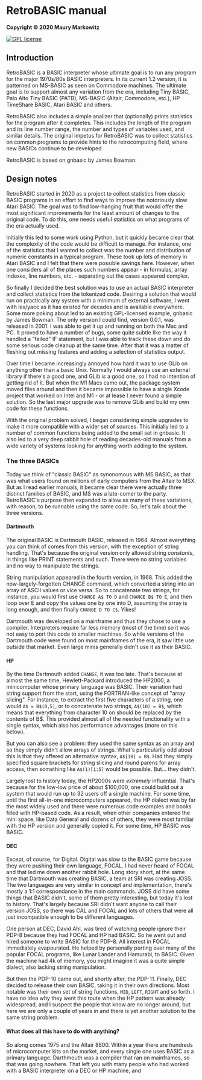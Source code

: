 RetroBASIC manual
=================

**Copyright © 2020 Maury Markowitz**

[![GPL license](http://img.shields.io/badge/license-GPL-brightgreen.svg)](https://opensource.org/licenses/gpl-license)

## Introduction

RetroBASIC is a BASIC interpreter whose ultimate goal is to run any program for the major 1970s/80s BASIC interpreters. In its current 1.2 version, it is patterned on MS-BASIC as seen on Commodore machines. The ultimate goal is to support almost any variation from the era, including Tiny BASIC, Palo Alto Tiny BASIC (PATB), MS-BASIC (Altair, Commodore, etc.), HP TimeShare BASIC, Atari BASIC and others. 

RetroBASIC also includes a simple analizer that (optionally) prints statistics for the program after it completes. This includes the length of the program and its line number range, the number and types of variables used, and similar details. The original impetus for RetroBASIC was to collect statistics on common programs to provide hints to the retrocomputing field, where new BASICs continue to be developed.

RetroBASIC is based on gnbasic by James Bowman.







## Design notes

RetroBASIC started in 2020 as a project to collect statistics from classic BASIC programs in an effort to find ways to improve the notoriously slow Atari BASIC. The goal was to find low-hanging fruit that would offer the most significant improvements for the least amount of changes to the original code. To do this, one needs useful statistics on what programs of the era actually used.

Initially this led to some work using Python, but it quickly became clear that the complexity of the code would be difficult to manage. For instance, one of the statistics that I wanted to collect was the number and distribution of numeric constants in a typical program. These took up lots of memory in Atari BASIC and I felt that there were possible savings here. However, when one considers all of the places such numbers appear - in formulas, array indexes, line numbers, etc. - separating out the cases appeared complex.

So finally I decided the best solution was to use an actual BASIC interpreter and collect statistics from the tokenized code. Desiring a solution that would run on practically any system with a minimum of external software, I went with lex/yacc as it has existed for decades and is available everywhere. Some more poking about led to an existing GPL-licensed example, gnbasic by James Bowman. The only version I could find, version 0.0.1, was released in 2001. I was able to get it up and running on both the Mac and PC. It proved to have a number of bugs, some quite subtle like the way it handled a "failed" IF statement, but I was able to track these down and do some serious code cleanup at the same time. After that it was a matter of fleshing out missing features and adding a selection of statistics output.

Over time I became increasingly annoyed how hard it was to use GLib on anything other than a basic Unix. Normally I would always use an external library if there's a good one, and GLib *is* a good one, so I had no intention of getting rid of it. But when the M1 Macs came out, the package system moved files around and then it became impossible to have a single Xcode project that worked on Intel and M1 - or at lease I never found a simple solution. So the last major upgrade was to remove GLib and build my own code for these functions.

With the original problem solved, I began considering simple upgrades to make it more compatible with a wider set of sources. This initially led to a number of common functions being added to the small set in gnbasic. It also led to a very deep rabbit hole of reading decades-old manuals from a wide variety of systems looking for anything worth adding to the system. 

### The three BASICs

Today we think of "classic BASIC" as synonomous with MS BASIC, as that was what users found on millions of early computers from the Altair to MSX. But as I read earlier manuals, it became clear there were actually three distinct families of BASIC, and MS was a late-comer to the party. RetroBASIC's purpose then expanded to allow as many of these variations, with reason, to be runnable using the same code. So, let's talk about the three versions.

#### Dartmouth

The original BASIC is Dartmouth BASIC, released in 1964. Almost everything you can think of comes from this version, with the exception of string handling. That's because the original version only allowed string *constants*, in things like PRINT statements and such. There were no string variables and no way to manipulate the strings.

String manipulation appeared in the fourth version, in 1968. This added the now-largely-forgotten CHANGE command, which converted a string into an array of ASCII values or vice versa. So to concatenate two strings, for instance, you would first use `CHANGE A$ TO D` and `CHANGE B$ TO E`, and then loop over E and copy the values one by one into D, assuming the array is long enough, and then finally `CHANGE D TO C$`. Yikes!

Dartmouth was developed on a mainframe and thus they chose to use a compiler. Interpreters require far less memory (most of the time) so it was not easy to port this code to smaller machines. So while versions of the Dartmouth code were found on most mainframes of the era, it saw little use outside that market. Even large minis generally didn't use it as their BASIC.

#### HP

By the time Dartmouth added `CHANGE`, it was too late. That's because at almost the same time, Hewlett-Packard introduced the HP2000, a minicomputer whose primary language was BASIC. Their variation had string support from the start, using the FORTRAN-like concept of "array slicing". For instance, to extract the first five characters of a string, one would `A$ = B$(0,5)`, or to concatenate two strings, `A$(10) = B$`, which means that everything from character 10 on should be replaced by the contents of B$. This provided almost all of the needed functionality with a single syntax, which also has performance advantages (more on this below).

But you can also see a problem: they used the same syntax as an array and so they simply didn't allow arrays of strings. What's particularily odd about this is that they offered an alternative syntax, `A$[10] = B$`. Had they simply specified square brackets for string slicing and round parens for array access, then something like `A$(1)[1:5]` would be possible. But... they didn't.

Largely lost to history today, the HP2000s were *extremely* influential. That's because for the low-low price of about $100,000, one could build out a system that would run up to 32 users off a single machine. For some time, until the first all-in-one microcomputers appeared, the HP dialect was by far the most widely used and there were numerous code examples and books filled with HP-based code. As a result, when other companies entered the mini space, like Data General and dozens of others, they were most familiar with the HP version and generally copied it. For some time, HP BASIC *was* BASIC.

#### DEC

Except, of course, for Digital. Digital was slow to the BASIC game because they were pushing their own language, FOCAL. I had never heard of FOCAL and that led me down another rabbit hole. Long story short, at the same time that Dartmouth was creating BASIC, a team at SRI was creating JOSS. The two languages are very similar in concept and implementation, there's mostly a 1:1 correspondance in the main commands. JOSS did have some things that BASIC didn't, some of them pretty interesting, but today it's lost to history. That's largely because SRI didn't want anyone to call their version JOSS, so there was CAL and FOCAL and lots of others that were all just incompatible enough to be different languages.

One person at DEC, David Ahl, was tired of watching people ignore their PDP-8 because they had FOCAL and HP had BASIC. So he went out and hired someone to write BASIC for the PDP-8. All interest in FOCAL immediately evapourated. He helped by personally porting over many of the popular FOCAL programs, like Lunar Lander and Hamurabi, to BASIC. Given the machine had 4k of memory, you might imagine it was a quite simple dialect, also lacking string manipulation.

But then the PDP-10 came out, and shortly after, the PDP-11. Finally, DEC decided to release their own BASIC, taking it in their own directions. Most notable was their own set of string functions, `MID`, `LEFT`, `RIGHT` and so forth. I have no idea why they went this route when the HP pattern was already widespread, and I suspect the people that know are no longer around, but here we are only a couple of years in and there is yet another solution to the same string problem.

#### What does all this have to do with anything?

So along comes 1975 and the Altair 8800. Within a year there are hundreds of microcomputer kits on the market, and every single one uses BASIC as a primary language. Darthmouth was a compiler that ran on mainframes, so that was going nowhere. That left you with many people who had worked with a BASIC interpreter on a DEC or HP machine, and 
